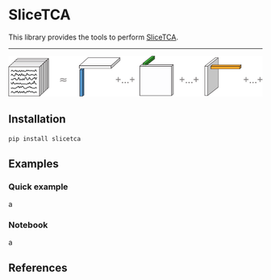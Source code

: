 # SliceTCA

This library provides the tools to perform [SliceTCA](link-to-preprint).

___

<p align="center">
  <img src="./img/decomposition.svg">
</p>

## Installation 

``pip install slicetca``

## Examples

### Quick example 

a

### Notebook

a

## References

